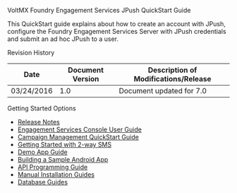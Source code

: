 ﻿ 

VoltMX Foundry Engagement Services JPush QuickStart Guide

This QuickStart guide explains about how to create an account with JPush, configure the Foundry Engagement Services Server with JPush credentials and submit an ad hoc JPush to a user.

Revision History

  
| **Date** | **Document Version** | **Description of Modifications/Release** |
| --- | --- | --- |
| 03/24/2016 | 1.0 | Document updated for 7.0 |

Getting Started Options

*   [Release Notes](http://opensource.voltmxtechsw.com/volt-mx-docs/voltmxlibrary/mobilefoundry/voltmx_mobilefoundry_release_notes/Default.html)
*   [Engagement Services Console User Guide](http://opensource.voltmxtechsw.com/volt-mx-docs/voltmxlibrary/messaging/vms_console_user_guide/Default.html)
*   [Campaign Management QuickStart Guide](http://opensource.voltmxtechsw.com/volt-mx-docs/voltmxlibrary/messaging/vmf_msg_quick_start_guide_campaign_management/Default.html)
*   [Getting Started with 2-way SMS](http://opensource.voltmxtechsw.com/volt-mx-docs/voltmxlibrary/messaging/2waysms_quick_start_guide/Default.html)
*   [Demo App Guide](http://opensource.voltmxtechsw.com/volt-mx-docs/voltmxlibrary/messaging/vms_demo_app_quick_start_guide/Default.html)
*   [Building a Sample Android App](http://opensource.voltmxtechsw.com/volt-mx-docs/voltmxlibrary/messaging/vmf_msg_quick_start_guide_build_sample_app_apple_ios/Default.html)
*   [API Programming Guide](http://opensource.voltmxtechsw.com/volt-mx-docs/voltmxlibrary/messaging/engagement_api_guide/Default.html)
*   [Manual Installation Guides](http://{../../../mf_manual_install.html)
*   [Database Guides](http://{../../../mf_manual_install.html)
